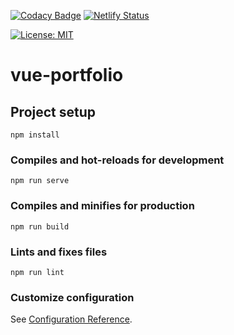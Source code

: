 [![Codacy Badge](https://api.codacy.com/project/badge/Grade/b1e1a4ffddff424e8682f847c5a5a01a)](https://app.codacy.com/gh/sarvarunajvm/port-vue-folio?utm_source=github.com&utm_medium=referral&utm_content=sarvarunajvm/port-vue-folio&utm_campaign=Badge_Grade_Settings)
[![Netlify Status](https://api.netlify.com/api/v1/badges/16836a63-e089-4efe-9e56-7c330fdeb594/deploy-status)](https://app.netlify.com/sites/saravarunajvm/deploys)


[![License: MIT](https://img.shields.io/badge/License-MIT-yellow.svg)](https://opensource.org/licenses/MIT)


# vue-portfolio

## Project setup
```
npm install
```

### Compiles and hot-reloads for development
```
npm run serve
```

### Compiles and minifies for production
```
npm run build
```

### Lints and fixes files
```
npm run lint
```

### Customize configuration
See [Configuration Reference](https://cli.vuejs.org/config/).


